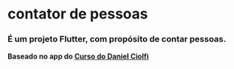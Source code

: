 # contator de pessoas

### É um projeto Flutter, com propósito de contar pessoas.
**Baseado no app do [Curso do Daniel Ciolfi](https://www.udemy.com/course/curso-completo-flutter-app-android-ios/)**
